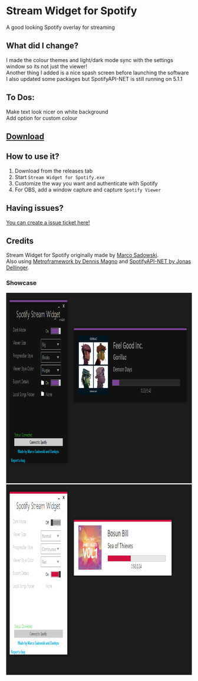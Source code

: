 # Stream Widget for Spotify
A good looking Spotify overlay for streaming

## What did I change?
I made the colour themes and light/dark mode sync with the settings window so its not just the viewer!<br/>
Another thing I added is a nice spash screen before launching the software<br/>
I also updated some packages but SpotifyAPI-NET is still running on 5.1.1

## To Dos:
Make text look nicer on white background<br/>
Add option for custom colour<br/>

## [Download](https://github.com/Dankyss/Spotify-Stream-Widget/releases)

## How to use it?
1. Download from the releases tab<br/>
2. Start `Stream Widget for Spotify.exe`<br/>
3. Customize the way you want and authenticate with Spotify<br/>
4. For OBS, add a window capture and capture `Spotify Viewer`<br/>

## Having issues?
[You can create a issue ticket here!](https://github.com/Dankyss/Spotify-Stream-Widget/issues)

## Credits
Stream Widget for Spotify originally made by [Marco Sadowski](https://github.com/MarcoPNS/Spotify-Stream-Widget).<br/>
Also using [Metroframework by Dennis Magno](https://github.com/dennismagno/metroframework-modern-ui) and [SpotifyAPI-NET by Jonas Dellinger](https://github.com/JohnnyCrazy/SpotifyAPI-NET).<br/>

### Showcase
<img src="https://raw.githubusercontent.com/Dankyss/Spotify-Stream-Widget/main/img/screen2.png" alt="Dark Mode" width="995" height="516" />
<img src="https://raw.githubusercontent.com/Dankyss/Spotify-Stream-Widget/main/img/screen1.png" alt="Dark Mode" width="995" height="516" />

